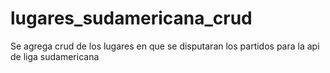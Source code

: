 # lugares_sudamericana_crud
Se agrega crud de los lugares en que se disputaran los partidos para la api de liga sudamericana
